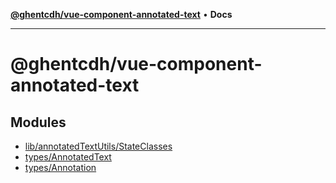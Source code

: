 [**@ghentcdh/vue-component-annotated-text**](README.md) • **Docs**

***

# @ghentcdh/vue-component-annotated-text

## Modules

- [lib/annotatedTextUtils/StateClasses](lib/annotatedTextUtils/StateClasses/README.md)
- [types/AnnotatedText](types/AnnotatedText/README.md)
- [types/Annotation](types/Annotation/README.md)
